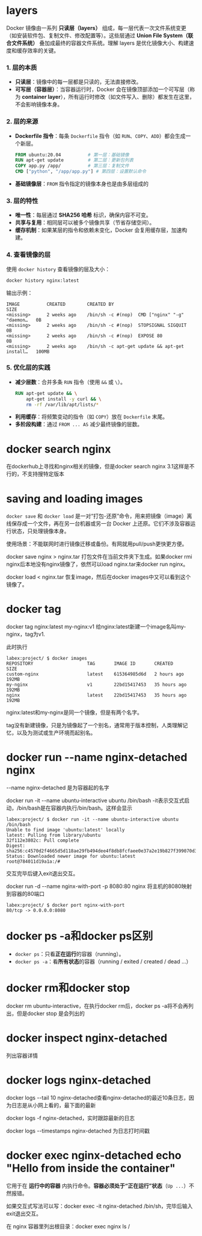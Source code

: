 # layers

Docker 镜像由一系列 **只读层（layers）** 组成，每一层代表一次文件系统变更（如安装软件包、复制文件、修改配置等）。这些层通过 **Union File System（联合文件系统）** 叠加成最终的容器文件系统。理解 layers 是优化镜像大小、构建速度和缓存效率的关键。



### **1. 层的本质**
- **只读层**：镜像中的每一层都是只读的，无法直接修改。
- **可写层（容器层）**：当容器运行时，Docker 会在镜像顶部添加一个可写层（称为 **container layer**），所有运行时修改（如文件写入、删除）都发生在这里，不会影响镜像本身。



### **2. 层的来源**
- **Dockerfile 指令**：每条 `Dockerfile` 指令（如 `RUN`、`COPY`、`ADD`）都会生成一个新层。
  ```dockerfile
  FROM ubuntu:20.04          # 第一层：基础镜像
  RUN apt-get update         # 第二层：更新包列表
  COPY app.py /app/          # 第三层：复制文件
  CMD ["python", "/app/app.py"] # 第四层：设置默认命令
  ```
- **基础镜像层**：`FROM` 指令指定的镜像本身也是由多层组成的



### **3. 层的特性**
- **唯一性**：每层通过 **SHA256 哈希** 标识，确保内容不可变。
- **共享与复用**：相同层可以被多个镜像共享（节省存储空间）。
- **缓存机制**：如果某层的指令和依赖未变化，Docker 会复用缓存层，加速构建。



### **4. 查看镜像的层**
使用 `docker history` 查看镜像的层及大小：
```bash
docker history nginx:latest
```
输出示例：
```
IMAGE          CREATED        CREATED BY                                      SIZE
<missing>      2 weeks ago    /bin/sh -c #(nop)  CMD ["nginx" "-g" "daemon…   0B
<missing>      2 weeks ago    /bin/sh -c #(nop)  STOPSIGNAL SIGQUIT           0B
<missing>      2 weeks ago    /bin/sh -c #(nop)  EXPOSE 80                    0B
<missing>      2 weeks ago    /bin/sh -c apt-get update && apt-get install…   100MB
```



### **5. 优化层的实践**
- **减少层数**：合并多条 `RUN` 指令（使用 `&&` 或 `\`）。
  ```dockerfile
  RUN apt-get update && \
      apt-get install -y curl && \
      rm -rf /var/lib/apt/lists/*
  ```
- **利用缓存**：将频繁变动的指令（如 `COPY`）放在 `Dockerfile` 末尾。
- **多阶段构建**：通过 `FROM ... AS` 减少最终镜像的层数。

# docker search nginx

在dockerhub上寻找和nginx相关的镜像，但是docker search nginx 3.1这样是不行的，不支持搜特定版本

# saving and loading images

`docker save` 和 `docker load` 是一对“打包-还原”命令，用来把镜像（image）离线保存成一个文件，再在另一台机器或另一台 Docker 上还原。它们不涉及容器运行状态，只处理镜像本身。

使用场景：不能联网时进行镜像迁移或备份。有网就用pull/push更快更方便。

docker save nginx > nginx.tar 打包文件在当前文件夹下生成。如果docker rmi nginx后本地没有nginx镜像了，依然可以load nginx.tar来docker run nginx。

docker load < nginx.tar 恢复image，然后在docker images中又可以看到这个镜像了。

# docker tag

docker tag nginx:latest my-nginx:v1 给nginx:latest新建一个image名叫my-nginx，tag为v1.

此时执行

```shell
labex:project/ $ docker images
REPOSITORY                    TAG       IMAGE ID       CREATED        SIZE
custom-nginx                  latest    615364985d6d   2 hours ago    192MB
my-nginx                      v1        22bd15417453   35 hours ago   192MB
nginx                         latest    22bd15417453   35 hours ago   192MB
```

nginx:latest和my-nginx是同一个镜像，但是有两个名字。

tag没有新建镜像，只是为镜像起了一个别名，通常用于版本控制，人类理解记忆，以及为测试或生产环境而起别名。

# docker run  --name nginx-detached nginx

--name nginx-detached 是为容器起的名字

docker run -it --name ubuntu-interactive ubuntu /bin/bash  -it表示交互式启动，/bin/bash是在容器内执行/bin/bash。这样会显示

```shell
labex:project/ $ docker run -it --name ubuntu-interactive ubuntu /bin/bash 
Unable to find image 'ubuntu:latest' locally
latest: Pulling from library/ubuntu
32f112e3802c: Pull complete 
Digest: sha256:c4570d2f4665d5d118ae29fb494dee4f8db8fcfaee0e37a2e19b827f399070d3
Status: Downloaded newer image for ubuntu:latest
root@784011d19a1a:/# 
```

交互完毕后键入exit退出交互。

docker run -d --name nginx-with-port -p 8080:80 nginx 将主机的8080映射到容器的80端口

```shell
labex:project/ $ docker port nginx-with-port 
80/tcp -> 0.0.0.0:8080
```



# docker ps -a和docker ps区别

- `docker ps`：只看**正在运行**的容器（running）。
- `docker ps -a`：看**所有状态**的容器（running / exited / created / dead …）

# docker rm和docker stop

docker rm ubuntu-interactive，在执行docker rm后，docker ps -a将不会再列出，但是docker stop 是会列出的

# docker inspect nginx-detached

列出容器详情

# docker logs nginx-detached

docker logs --tail 10 nginx-detached查看nginx-detached的最近10条日志，因为日志是从小网上看的，最下面的最新

docker logs -f nginx-detached，实时跟踪最新的日志

docker logs --timestamps nginx-detached 为日志打时间戳

# docker exec nginx-detached echo "Hello from inside the container"

它用于在 **运行中的容器** 内执行命令。**容器必须处于“正在运行”状态**（`Up ...`）不然报错。

如果交互式写法可以写：docker exec -it nginx-detached /bin/sh，完毕后输入exit退出交互。

在 nginx 容器里列出根目录：docker exec nginx ls /
